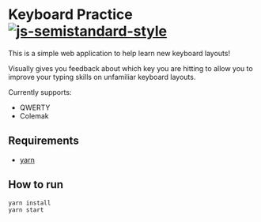 # Keyboard Practice [![js-semistandard-style](https://img.shields.io/badge/code%20style-semistandard-brightgreen.svg?style=plastic)](https://github.com/Flet/semistandard)

This is a simple web application to help learn new keyboard layouts!

Visually gives you feedback about which key you are hitting to allow you to improve your typing skills on unfamiliar keyboard layouts.

Currently supports:
- QWERTY
- Colemak

## Requirements
* [yarn](https://yarnpkg.com/)

## How to run
```bash
yarn install
yarn start
```


